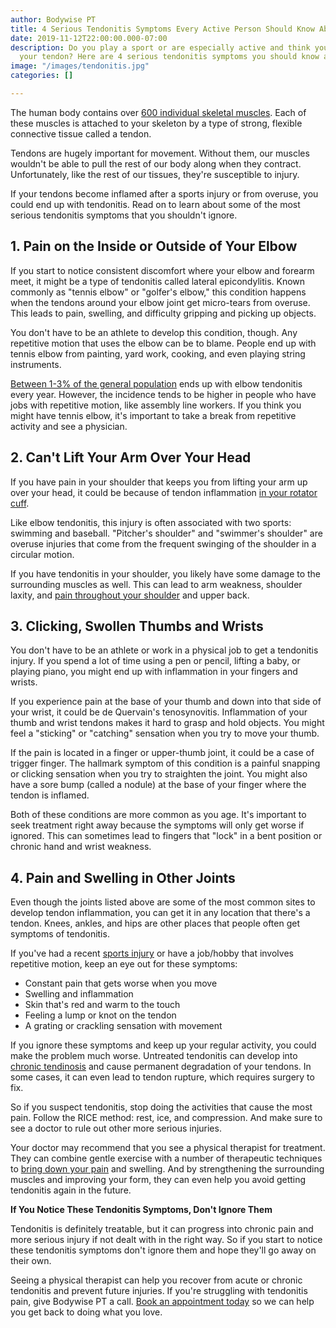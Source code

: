 ```yaml
---
author: Bodywise PT
title: 4 Serious Tendonitis Symptoms Every Active Person Should Know About
date: 2019-11-12T22:00:00.000-07:00
description: Do you play a sport or are especially active and think you might've injured
  your tendon? Here are 4 serious tendonitis symptoms you should know about.
image: "/images/tendonitis.jpg"
categories: []

---
```

The human body contains over [600 individual skeletal muscles](https://bio.libretexts.org/Bookshelves/Introductory_and_General_Biology/Book%3A_Introductory_Biology_(CK-12)/13%3A_Human_Biology/13._12%3A_Skeletal_Muscles). Each of these muscles is attached to your skeleton by a type of strong, flexible connective tissue called a tendon.

Tendons are hugely important for movement. Without them, our muscles wouldn't be able to pull the rest of our body along when they contract. Unfortunately, like the rest of our tissues, they're susceptible to injury.

If your tendons become inflamed after a sports injury or from overuse, you could end up with tendonitis. Read on to learn about some of the most serious tendonitis symptoms that you shouldn't ignore.

## 1. Pain on the Inside or Outside of Your Elbow

If you start to notice consistent discomfort where your elbow and forearm meet, it might be a type of tendonitis called lateral epicondylitis. Known commonly as "tennis elbow" or "golfer's elbow," this condition happens when the tendons around your elbow joint get micro-tears from overuse. This leads to pain, swelling, and difficulty gripping and picking up objects.

You don't have to be an athlete to develop this condition, though. Any repetitive motion that uses the elbow can be to blame. People end up with tennis elbow from painting, yard work, cooking, and even playing string instruments.

[Between 1-3% of the general population](https://www.ncbi.nlm.nih.gov/pmc/articles/PMC4517446/) ends up with elbow tendonitis every year. However, the incidence tends to be higher in people who have jobs with repetitive motion, like assembly line workers. If you think you might have tennis elbow, it's important to take a break from repetitive activity and see a physician.

## 2. Can't Lift Your Arm Over Your Head

If you have pain in your shoulder that keeps you from lifting your arm up over your head, it could be because of tendon inflammation [in your rotator cuff](https://www.ncbi.nlm.nih.gov/pmc/articles/PMC2953356/).

Like elbow tendonitis, this injury is often associated with two sports: swimming and baseball. "Pitcher's shoulder" and "swimmer's shoulder" are overuse injuries that come from the frequent swinging of the shoulder in a circular motion.

If you have tendonitis in your shoulder, you likely have some damage to the surrounding muscles as well. This can lead to arm weakness, shoulder laxity, and [pain throughout your shoulder](https://bodywisept.com/shoulder-pain/) and upper back.

## 3. Clicking, Swollen Thumbs and Wrists

You don't have to be an athlete or work in a physical job to get a tendonitis injury. If you spend a lot of time using a pen or pencil, lifting a baby, or playing piano, you might end up with inflammation in your fingers and wrists.

If you experience pain at the base of your thumb and down into that side of your wrist, it could be de Quervain's tenosynovitis. Inflammation of your thumb and wrist tendons makes it hard to grasp and hold objects. You might feel a "sticking" or "catching" sensation when you try to move your thumb.

If the pain is located in a finger or upper-thumb joint, it could be a case of trigger finger. The hallmark symptom of this condition is a painful snapping or clicking sensation when you try to straighten the joint. You might also have a sore bump (called a nodule) at the base of your finger where the tendon is inflamed.

Both of these conditions are more common as you age. It's important to seek treatment right away because the symptoms will only get worse if ignored. This can sometimes lead to fingers that "lock" in a bent position or chronic hand and wrist weakness.

## 4. Pain and Swelling in Other Joints

Even though the joints listed above are some of the most common sites to develop tendon inflammation, you can get it in any location that there's a tendon. Knees, ankles, and hips are other places that people often get symptoms of tendonitis.

If you've had a recent [sports injury](https://bodywisept.com/sports-injuries/) or have a job/hobby that involves repetitive motion, keep an eye out for these symptoms:

- Constant pain that gets worse when you move
- Swelling and inflammation
- Skin that's red and warm to the touch
- Feeling a lump or knot on the tendon
- A grating or crackling sensation with movement

If you ignore these symptoms and keep up your regular activity, you could make the problem much worse. Untreated tendonitis can develop into [chronic tendinosis](https://www.healthline.com/health/tendonosis) and cause permanent degradation of your tendons. In some cases, it can even lead to tendon rupture, which requires surgery to fix.

So if you suspect tendonitis, stop doing the activities that cause the most pain. Follow the RICE method: rest, ice, and compression. And make sure to see a doctor to rule out other more serious injuries.

Your doctor may recommend that you see a physical therapist for treatment. They can combine gentle exercise with a number of therapeutic techniques to [bring down your pain](https://bodywisept.com/where-is-your-pain-coming-from/) and swelling. And by strengthening the surrounding muscles and improving your form, they can even help you avoid getting tendonitis again in the future.

**If You Notice These Tendonitis Symptoms, Don't Ignore Them**

Tendonitis is definitely treatable, but it can progress into chronic pain and more serious injury if not dealt with in the right way. So if you start to notice these tendonitis symptoms don't ignore them and hope they'll go away on their own.

Seeing a physical therapist can help you recover from acute or chronic tendonitis and prevent future injuries. If you're struggling with tendonitis pain, give Bodywise PT a call. [Book an appointment today](/contact-us/) so we can help you get back to doing what you love.
